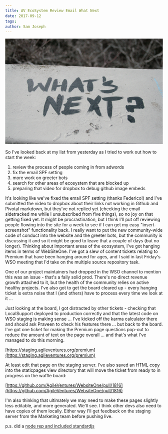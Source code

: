 ```yaml
---
title: AV EcoSystem Review Email What Next
date: 2017-09-12
tags: 
author: Sam Joseph
---
```


![whats next](../images/whats_next.jpg)

So I've looked back at my list from yesterday as I tried to work out how to start the week:

1) review the process of people coming in from adwords  
2) fix the email SPF setting  
3) more work on greeter bots  
4) search for other areas of ecosystem that are blocked up  
5) preparing that video for dropbox to debug github image embeds  

It's looking like we've fixed the email SPF setting (thanks Federico!) and I've submitted the video to dropbox about their links not working in Github and Pivotal markdown, but they've not replied yet (checking the email sidetracked me while I unsubscribed from five things), so no joy on that getting fixed yet.  It might be procrastination, but I think I'll put off reviewing people flowing into the site for a week to see if I can get my easy  "insert-screenshot" functionality back.  I really want to put the new community-wide code of conduct into the website and the greeter bots, but the community is discussing it and so it might be good to leave that a couple of days (but no longer).  Thinking about important areas of the ecosystem, I've got hanging items in terms of WebSiteOne.  I've got a slew of content tickets relating to Premium that have been hanging around for ages, and I said in last Friday's WSO meeting that I'd take on the multiple source repository task.

One of our project maintainers had dropped in the WSO channel to mention this was an issue - that's a faily solid prod.  There's no direct revenue growth attached to it, but the health of the community relies on active healthy projects.  I've also got to get the board cleared up - every hanging ticket is extra noise that I (and others) have to process every time we look at it ...

Just looking at the board, I got distracted by other tickets - checking that LocalSupport deployed to production correctly and that the latest code on WSO staging is making sense ... I've kicked off the karma calculator there and should ask Praveen to check his features there ... but back to the board.   I've got one ticket for making the Premium page questions pop-out to reduce the amount of text on the page overall ... and that's what I've managed to do this morning. 

[https://staging.agileventures.org/premium](https://staging.agileventures.org/premium)

At least edit that page on the staging server.  I've also saved an HTML copy into the staticpages view directory that will move the ticket from ready to in progress on the waffle board:

[https://github.com/AgileVentures/WebsiteOne/pull/1816](https://github.com/AgileVentures/WebsiteOne/pull/1816)

I'm also thinking that ultimately we may need to make these pages slightly less editable, and more generated.  We'll see.  I think other devs also need to have copies of them locally.  Either way I'll get feedback on the staging server from the Marketing team before pushing live.

p.s. did a [node rep and included standardjs](https://gist.github.com/tansaku/6450f322f7505880872eb287c0ca36b0) 
